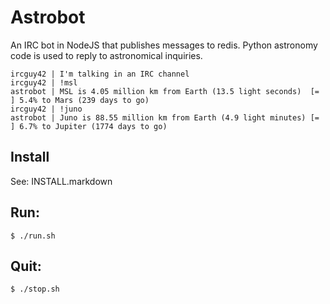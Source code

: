 # Astrobot

An IRC bot in NodeJS that publishes messages to redis. Python astronomy code is 
used to reply to astronomical inquiries.

    ircguy42 | I'm talking in an IRC channel
    ircguy42 | !msl
    astrobot | MSL is 4.05 million km from Earth (13.5 light seconds)  [=         ] 5.4% to Mars (239 days to go)
    ircguy42 | !juno
    astrobot | Juno is 88.55 million km from Earth (4.9 light minutes) [=         ] 6.7% to Jupiter (1774 days to go)

## Install

See: INSTALL.markdown

## Run:

    $ ./run.sh

## Quit:

    $ ./stop.sh

